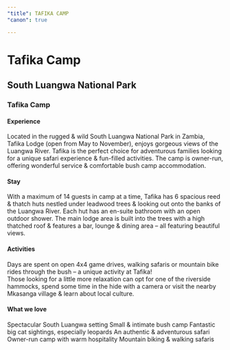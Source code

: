 ```yaml
---
"title": TAFIKA CAMP
"canon": true

---
```


# Tafika Camp
## South Luangwa National Park
### Tafika Camp

#### Experience
Located in the rugged &amp; wild South Luangwa National Park in Zambia, Tafika Lodge (open from May to November), enjoys gorgeous views of the Luangwa River.
Tafika is the perfect choice for adventurous families looking for a unique safari experience &amp; fun-filled activities.
The camp is owner-run, offering wonderful service &amp; comfortable bush camp accommodation.

#### Stay
With a maximum of 14 guests in camp at a time, Tafika has 6 spacious reed &amp; thatch huts nestled under leadwood trees &amp; looking out onto the banks of the Luangwa River.
Each hut has an en-suite bathroom with an open outdoor shower.
The main lodge area is built into the trees with a high thatched roof &amp; features a bar, lounge &amp; dining area – all featuring beautiful views.

#### Activities
Days are spent on open 4x4 game drives, walking safaris or mountain bike rides through the bush – a unique activity at Tafika!  
Those looking for a little more relaxation can opt for one of the riverside hammocks, spend some time in the hide with a camera or visit the nearby Mkasanga village &amp; learn about local culture.


#### What we love
Spectacular South Luangwa setting
Small &amp; intimate bush camp
Fantastic big cat sightings, especially leopards
An authentic &amp; adventurous safari
Owner-run camp with warm hospitality
Mountain biking &amp; walking safaris